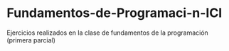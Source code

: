 # Fundamentos-de-Programaci-n-ICI
Ejercicios realizados en la clase de fundamentos de la programación (primera parcial)
